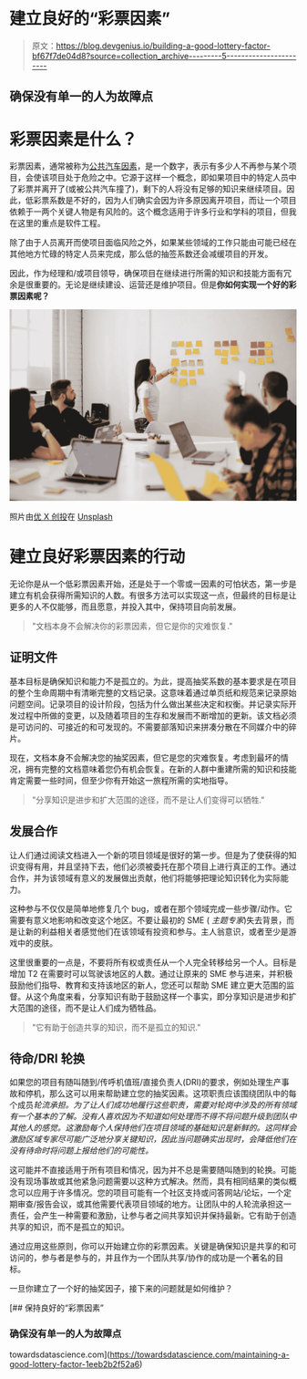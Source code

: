 # 建立良好的“彩票因素”

> 原文：<https://blog.devgenius.io/building-a-good-lottery-factor-bf67f7de04d8?source=collection_archive---------5----------------------->

## 确保没有单一的人为故障点

# 彩票因素是什么？

彩票因素，通常被称为[公共汽车因素](https://en.wikipedia.org/wiki/Bus_factor)，是一个数字，表示有多少人不再参与某个项目，会使该项目处于危险之中。它源于这样一个概念，即如果项目中的特定人员中了彩票并离开了(或被公共汽车撞了)，剩下的人将没有足够的知识来继续项目。因此，低彩票系数是不好的，因为人们确实会因为许多原因离开项目，而让一个项目依赖于一两个关键人物是有风险的。这个概念适用于许多行业和学科的项目，但我在这里的重点是软件工程。

除了由于人员离开而使项目面临风险之外，如果某些领域的工作只能由可能已经在其他地方忙碌的特定人员来完成，那么低的抽签系数还会减缓项目的开发。

因此，作为经理和/或项目领导，确保项目在继续进行所需的知识和技能方面有冗余是很重要的。无论是继续建设、运营还是维护项目。但是**你如何实现一个好的彩票因素呢？**

![](img/03fd8ff7cd02a0ecacb8f6066eb0899f.png)

照片由[优 X 创投](https://unsplash.com/@youxventures?utm_source=unsplash&utm_medium=referral&utm_content=creditCopyText)在 [Unsplash](https://unsplash.com/?utm_source=unsplash&utm_medium=referral&utm_content=creditCopyText)

# 建立良好彩票因素的行动

无论你是从一个低彩票因素开始，还是处于一个零或一因素的可怕状态，第一步是建立有机会获得所需知识的人数。有很多方法可以实现这一点，但最终的目标是让更多的人不仅能够，而且愿意，并投入其中，保持项目向前发展。

> "文档本身不会解决你的彩票因素，但它是你的灾难恢复."

## 证明文件

基本目标是确保知识和能力不是孤立的。为此，提高抽奖系数的基本要求是在项目的整个生命周期中有清晰完整的文档记录。这意味着通过单页纸和规范来记录原始问题空间。记录项目的设计阶段，包括为什么做出某些决定和权衡。并记录实际开发过程中所做的变更，以及随着项目的生存和发展而不断增加的更新。该文档必须是可访问的、可接近的和可发现的。不需要部落知识来拼凑分散在不同媒介中的碎片。

现在，文档本身不会解决您的抽奖因素，但它是您的灾难恢复。考虑到最坏的情况，拥有完整的文档意味着您仍有机会恢复。在新的人群中重建所需的知识和技能肯定需要一些时间，但至少你有开始这一旅程所需的实地指导。

> "分享知识是进步和扩大范围的途径，而不是让人们变得可以牺牲."

## 发展合作

让人们通过阅读文档进入一个新的项目领域是很好的第一步。但是为了使获得的知识变得有用，并且坚持下去，他们必须被委托在那个项目上进行真正的工作。通过合作，并为该领域有意义的发展做出贡献，他们将能够把理论知识转化为实际能力。

这种参与不仅仅是简单地修复几个 bug，或者在那个领域完成一些步骤/动作。它需要有意义地影响和改变这个地区。不要让最初的 SME ( *主题专家*)失去背景，而是让新的利益相关者感觉他们在该领域有投资和参与。主人翁意识，或者至少是游戏中的皮肤。

这里很重要的一点是，不要将所有权或责任从一个人完全转移给另一个人。目标是增加 T2 在需要时可以驾驶该地区的人数。通过让原来的 SME 参与进来，并积极鼓励他们指导、教育和支持该地区的新人，您还可以帮助 SME 建立更大范围的监督。从这个角度来看，分享知识有助于鼓励这样一个事实，即分享知识是进步和扩大范围的途径，而不是让人们成为牺牲品。

> "它有助于创造共享的知识，而不是孤立的知识."

## 待命/DRI 轮换

如果您的项目有随叫随到/传呼机值班/直接负责人(DRI)的要求，例如处理生产事故和停机，那么这可以用来帮助建立您的抽奖因素。这项职责应该围绕团队中的每个成员*轮流承担。为了让人们成功地履行这些职责，需要对轮岗中涉及的所有领域有一个基本的了解。没有人喜欢因为不知道如何处理而不得不将问题升级到团队中其他人的感觉。这激励每个人保持他们在项目领域的基础知识是新鲜的。这同样会激励区域专家尽可能广泛地分享关键知识，因此当问题确实出现时，会降低他们在没有待命时将问题上报给他们的可能性。*

这可能并不直接适用于所有项目和情况，因为并不总是需要随叫随到的轮换。可能没有现场事故或其他紧急问题需要以这种方式解决。然而，具有相同结果的类似概念可以应用于许多情况。您的项目可能有一个社区支持或问答网站/论坛，一个定期审查/报告会议，或其他需要代表项目领域的地方。让团队中的人轮流承担这一责任，会产生一种需要和激励，让参与者之间共享知识并保持最新。它有助于创造共享的知识，而不是孤立的知识。

通过应用这些原则，你可以开始建立你的彩票因素。关键是确保知识是共享的和可访问的，参与者是参与的，并且作为一个团队共享/协作的成功是一个著名的目标。

一旦你建立了一个好的抽奖因子，接下来的问题就是如何维护？

[](https://towardsdatascience.com/maintaining-a-good-lottery-factor-1eeb2b2f52a6) [## 保持良好的“彩票因素”

### 确保没有单一的人为故障点

towardsdatascience.com](https://towardsdatascience.com/maintaining-a-good-lottery-factor-1eeb2b2f52a6)